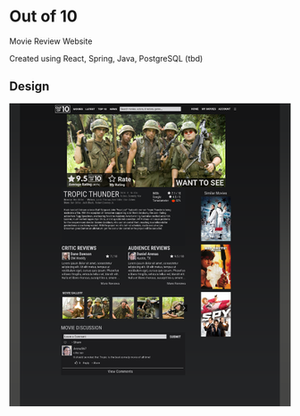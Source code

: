 # Out of 10
Movie Review Website

Created using React, Spring, Java, PostgreSQL (tbd)

## Design
![Alt text](/content/layoutOOT.png "Design Layout for Website")
